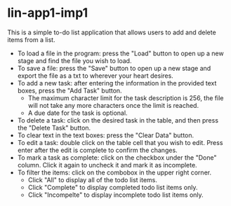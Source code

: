 # lin-app1-imp1
This is a simple to-do list application that allows users to add and delete items from a list.
* To load a file in the program: press the "Load" button to open up a new stage and find the file you wish to load.
* To save a file: press the "Save" button to open up a new stage and export the file as a txt to wherever your heart desires.
* To add a new task: after entering the information in the provided text boxes, press the "Add Task" button.
   * The maximum character limit for the task description is 256, the file will not take any more characters once the limit is reached.
   * A due date for the task is optional.
* To delete a task: click on the desired task in the table, and then press the "Delete Task" button.
* To clear text in the text boxes: press the  "Clear Data" button.
* To edit a task: double click on the table cell that you wish to edit. Press enter after the edit is complete to confirm the changes.
* To mark a task as complete: click on the checkbox under the "Done" column. Click it again to uncheck it and mark it as incomplete.
* To filter the items: click on the combobox in the upper right corner.
   * Click "All" to display all of the todo list items.
   * Click "Complete" to display completed todo list items only.
   * Click "Incompelte" to display incomplete todo list items only.
